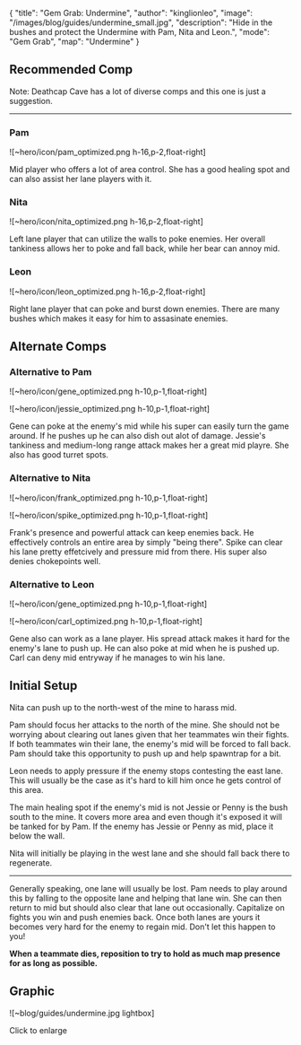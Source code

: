 { "title": "Gem Grab: Undermine", "author": "kinglionleo", "image": "/images/blog/guides/undermine_small.jpg", "description": "Hide in the bushes and protect the Undermine with Pam, Nita and Leon.", "mode": "Gem Grab", "map": "Undermine" }

Recommended Comp
---

Note: Deathcap Cave has a lot of diverse comps and this one is just a suggestion.

---

### Pam

![~hero/icon/pam_optimized.png h-16,p-2,float-right] 

Mid player who offers a lot of area control. She has a good healing spot and can also assist her lane players with it.

### Nita

![~hero/icon/nita_optimized.png h-16,p-2,float-right]

Left lane player that can utilize the walls to poke enemies. Her overall tankiness allows her to poke and fall back, while her bear can annoy mid.

### Leon

![~hero/icon/leon_optimized.png h-16,p-2,float-right]

Right lane player that can poke and burst down enemies. There are many bushes which makes it easy for him to assasinate enemies.

Alternate Comps
---

### Alternative to Pam

![~hero/icon/gene_optimized.png h-10,p-1,float-right]

![~hero/icon/jessie_optimized.png h-10,p-1,float-right]

Gene can poke at the enemy's mid while his super can easily turn the game around. If he pushes up he can also dish out alot of damage.
Jessie's tankiness and medium-long range attack makes her a great mid playre. She also has good turret spots.

### Alternative to Nita

![~hero/icon/frank_optimized.png h-10,p-1,float-right]

![~hero/icon/spike_optimized.png h-10,p-1,float-right]

Frank's presence and powerful attack can keep enemies back. He effectively controls an entire area by simply "being there".
Spike can clear his lane pretty effetcively and pressure mid from there. His super also denies chokepoints well.

### Alternative to Leon

![~hero/icon/gene_optimized.png h-10,p-1,float-right]

![~hero/icon/carl_optimized.png h-10,p-1,float-right]

Gene also can work as a lane player. His spread attack makes it hard for the enemy's lane to push up. He can also poke at mid when he is pushed up.
Carl can deny mid entryway if he manages to win his lane.

Initial Setup
---

Nita can push up to the north-west of the mine to harass mid.

Pam should focus her attacks to the north of the mine. She should not be worrying about clearing out lanes given that her teammates win their fights.
If both teammates win their lane, the enemy's mid will be forced to fall back. Pam should take this opportunity to push up and help spawntrap for a bit.

Leon needs to apply pressure if the enemy stops contesting the east lane. This will usually be the case as it's hard to kill him once he gets control of this area.

The main healing spot if the enemy's mid is not Jessie or Penny is the bush south to the mine. It covers more area and even though it's exposed it will be tanked for by Pam. If the enemy has Jessie or Penny as mid, place it below the wall.

Nita will initially be playing in the west lane and she should fall back there to regenerate.

---

Generally speaking, one lane will usually be lost. Pam needs to play around this by falling to the opposite lane and helping that lane win. She can then return to mid but should also clear that lane out occasionally. Capitalize on fights you win and push enemies back. Once both lanes are yours it becomes very hard for the enemy to regain mid. Don't let this happen to you!

**When a teammate dies, reposition to try to hold as much map presence for as long as possible.**

Graphic
---

![~blog/guides/undermine.jpg lightbox]

Click to enlarge
